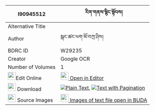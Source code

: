 |I90945512|རིག་གནས་སྙིང་སྟོབས། 
| --- | --- 
|Alternative Title |
|Author| སྒང་ཚང་ཕག་མོ་བཀྲ་ཤིས།
|BDRC ID | W29235
|Creator | Google OCR
|Number of Volumes| 1
|<img width="25" src="https://img.icons8.com/color/25/000000/edit-property.png">Edit Online| [<img width="25" src="https://avatars.githubusercontent.com/u/45091458?s=200&v=4"> Open in Editor](http://editor.openpecha.org/I90945512)
|<img width="25" src="https://img.icons8.com/fluent/48/000000/download-2.png"/>  Download | [![](https://img.icons8.com/color/20/000000/txt.png)Plain Text](https://github.com/Openpecha/I90945512/releases/download/v2/rikne_nyingtob_plain_I90945512.zip), [![](https://img.icons8.com/color/20/000000/txt.png)Text with Pagination](https://github.com/Openpecha/I90945512/releases/download/v2/rikne_nyingtob_pages_I90945512.zip)
|<img width="25" src="https://img.icons8.com/plasticine/100/000000/pictures-folder.png"/>  Source Images | [<img width="25" src="https://library.bdrc.io/icons/BUDA-small.svg"> Images of text file open in BUDA](https://library.bdrc.io/show/bdr:W29235)